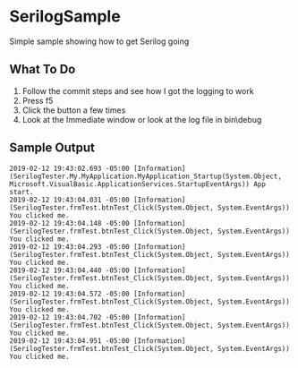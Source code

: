 # SerilogSample
Simple sample showing how to get Serilog going

## What To Do

1. Follow the commit steps and see how I got the logging to work
1. Press f5
1. Click the button a few times
1. Look at the Immediate window or look at the log file in bin\debug

## Sample Output

```
2019-02-12 19:43:02.693 -05:00 [Information] (SerilogTester.My.MyApplication.MyApplication_Startup(System.Object, Microsoft.VisualBasic.ApplicationServices.StartupEventArgs)) App start.
2019-02-12 19:43:04.031 -05:00 [Information] (SerilogTester.frmTest.btnTest_Click(System.Object, System.EventArgs)) You clicked me.
2019-02-12 19:43:04.148 -05:00 [Information] (SerilogTester.frmTest.btnTest_Click(System.Object, System.EventArgs)) You clicked me.
2019-02-12 19:43:04.293 -05:00 [Information] (SerilogTester.frmTest.btnTest_Click(System.Object, System.EventArgs)) You clicked me.
2019-02-12 19:43:04.440 -05:00 [Information] (SerilogTester.frmTest.btnTest_Click(System.Object, System.EventArgs)) You clicked me.
2019-02-12 19:43:04.572 -05:00 [Information] (SerilogTester.frmTest.btnTest_Click(System.Object, System.EventArgs)) You clicked me.
2019-02-12 19:43:04.702 -05:00 [Information] (SerilogTester.frmTest.btnTest_Click(System.Object, System.EventArgs)) You clicked me.
2019-02-12 19:43:04.951 -05:00 [Information] (SerilogTester.frmTest.btnTest_Click(System.Object, System.EventArgs)) You clicked me.
```


